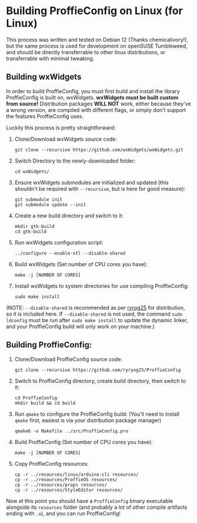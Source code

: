 # Building ProffieConfig on Linux (for Linux)

This process was written and tested on Debian 12 (Thanks chemicalivory!), but the same process is used for development on openSUSE Tumbleweed, and should be directly transferrable to other linux distributions, or transferrable with minimal tweaking.

## Building wxWidgets

In order to build ProffieConfig, you must first build and install the library ProffieConfig is built on, wxWidgets. **wxWidgets must be built custom from source!** Distribution packages **WILL NOT** work, either because they've a wrong version, are compiled with different flags, or simply don't support the features ProffieConfig uses.

Luckily this process is pretty straightforward:

1. Clone/Download wxWidgets source code:
	```
	git clone --recursive https://github.com/wxWidgets/wxWidgets.git
	```
1. Switch Directory to the newly-downloaded folder:
	```
	cd wxWidgets/
	```
1. Ensure wxWidgets submodules are initialized and updated (this shouldn't be required with `--recursive`, but is here for good measure):
	```
	git submodule init
	git submodule update --init
	```
1. Create a new build directory and switch to it:
	```
	mkdir gtk-build
	cd gtk-build
	```
1. Run wxWidgets configuration script:
	```
	../configure --enable-stl --disable-shared
	```
1. Build wxWidgets (Set number of CPU cores you have):
	```
	make -j [NUMBER OF CORES]
	```
1. Install wxWidgets to system directories for use compiling ProffieConfig:
	```
	sudo make install
	```

(NOTE: `--disable-shared` is recommended as per [ryrog25](https://github.com/ryryog25/ProffieConfig/issues/10#issuecomment-2064536605) for distribution, so it is included here. If `--disable-shared` is not used, the command `sudo ldconfig` must be run after `sudo make install` to update the dynamic linker, and your ProffieConfig build will only work on your machine.)

## Building ProffieConfig:

1. Clone/Download ProffieConfig source code:
	```
	git clone --recursive https://github.com/ryryog25/ProffieConfig
	```
1. Switch to ProffieConfig directory, create build directory, then switch to it:
	```
	cd ProffieConfig
	mkdir build && cd build
	```
1. Run `qmake` to configure the ProffieConfig build: 
	(You'll need to install `qmake` first, easiest is via your distribution package manager)
	```
	qmake6 -o Makefile ../src/ProffieConfig.pro
	```
1. Build ProffieConfig (Set number of CPU cores you have):
	```
	make -j [NUMBER OF CORES]
	```
1. Copy ProffieConfig resources:
	```
	cp -r ../resources/linux/arduino-cli resources/
	cp -r ../resources/ProffieOS resources/
	cp -r ../resources/props resources/
	cp -r ../resources/StyleEditor resources/
	```

Now at this point you should have a `ProffieConfig` binary executable alongside its `resources` folder (and probably a lot of other compile artifacts ending with `.o`), and you can run ProffieConfig!
